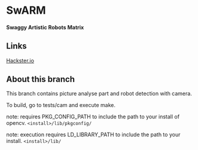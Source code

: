 # SwARM

#### Swaggy Artistic Robots Matrix

## Links

[Hackster.io](https://www.hackster.io/perceval/swarm-c362dd)

## About this branch

This branch contains picture analyse part and robot detection with camera.

To build, go to tests/cam and execute make.

note: requires PKG_CONFIG_PATH to include the path to your install of opencv.
`<install>/lib/pkgconfig/`

note: execution requires LD_LIBRARY_PATH to include the path to your install.
`<install>/lib/`
